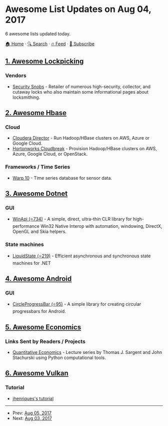 # Awesome List Updates on Aug 04, 2017

6 awesome lists updated today.

[🏠 Home](/README.md) · [🔍 Search](https://test.trackawesomelist.com/search/) · [🔥 Feed](https://test.trackawesomelist.com/feed.xml) · [📮 Subscribe](https://trackawesomelist.us17.list-manage.com/subscribe?u=d2f0117aa829c83a63ec63c2f&id=36a103854c)



## [1. Awesome Lockpicking](/content/fabacab/awesome-lockpicking/README.md)

### Vendors

*   [Security Snobs](https://securitysnobs.com/) - Retailer of numerous high-security, collector, and cutaway locks who also maintain some informational pages about locksmithing.

## [2. Awesome Hbase](/content/rayokota/awesome-hbase/README.md)

### Cloud

*   [Cloudera Director](https://www.cloudera.com/products/product-components/cloudera-director.html) - Run Hadoop/HBase clusters on AWS, Azure or Google Cloud.
*   [Hortonworks Cloudbreak](https://hortonworks.com/open-source/cloudbreak/) - Provision Hadoop/HBase clusters on AWS, Azure, Google Cloud, or OpenStack.

### Frameworks / Time Series

*   [Warp 10](http://www.warp10.io) - Time series database for sensor data.

## [3. Awesome Dotnet](/content/quozd/awesome-dotnet/README.md)

### GUI

*   [WinApi (⭐734)](https://github.com/prasannavl/WinApi) - A simple, direct, ultra-thin CLR library for high-performance Win32 Native Interop with automation, windowing, DirectX, OpenGL and Skia helpers.

### State machines

*   [LiquidState (⭐219)](https://github.com/prasannavl/LiquidState) - Efficient asynchronous and synchronous state machines for .NET

## [4. Awesome Android](/content/JStumpp/awesome-android/README.md)

### GUI

*   [CircleProgressBar (⭐95)](https://github.com/emre1512/CircleProgressBar) - A simple library for creating circular progressbars for Android.

## [5. Awesome Economics](/content/antontarasenko/awesome-economics/README.md)

### Links Sent by Readers / Projects

*   [Quantitative Economics](https://lectures.quantecon.org/py/index.html) - Lecture series by Thomas J. Sargent and John Stachurski using Python computational tools.

## [6. Awesome Vulkan](/content/vinjn/awesome-vulkan/README.md)

### Tutorial

*   [jhenriques's tutorial](http://jhenriques.net/development.html)

---

- Prev: [Aug 05, 2017](/content/2017/08/05/README.md)
- Next: [Aug 03, 2017](/content/2017/08/03/README.md)